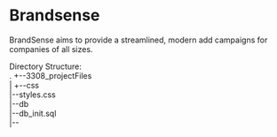 # Brandsense

BrandSense aims to provide a streamlined, modern add campaigns for companies of all sizes.

Directory Structure:   
.
+--3308_projectFiles  
|   +--css  
    |--styles.css  
  |--db  
    |--db_init.sql  
  |--
  

  
